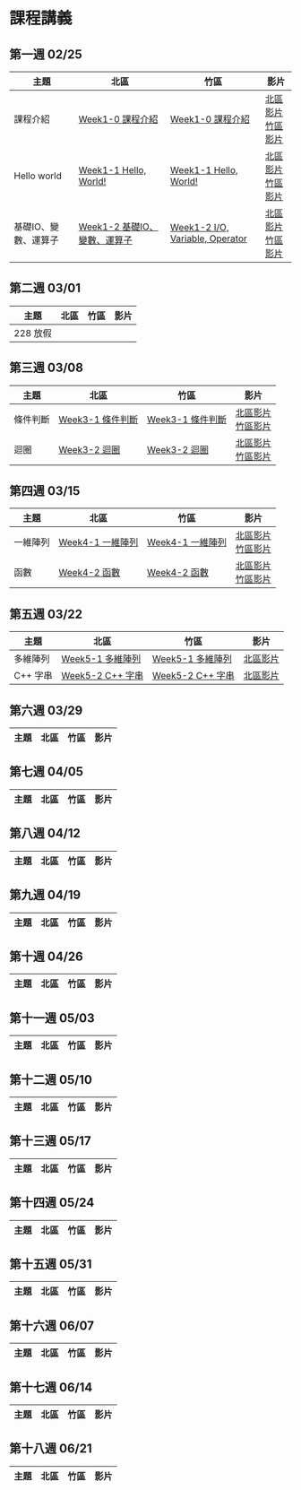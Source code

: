 # 課程講義

## 第一週 02/25

| 主題         | 北區                                      | 竹區 | 影片 |
| ------------ | ----------------------------------------- | ---- | ---- |
| 課程介紹 | [Week1-0 課程介紹][tp-intro] | [Week1-0 課程介紹][hc-intro] | [北區影片][tp-intro-recording] <br> [竹區影片][hc-intro-recording] |
| Hello world | [Week1-1 Hello, World!][tp-helloworld] | [Week1-1 Hello, World!][hc-helloworld] | [北區影片][tp-helloworld-recording] <br> [竹區影片][hc-helloworld-recording] |
| 基礎IO、變數、運算子 | [Week1-2 基礎IO、變數、運算子][tp-variable] | [Week1-2 I/O, Variable, Operator][hc-variable] | [北區影片][tp-variable-recording] <br> [竹區影片][hc-variable-recording] |

[tp-intro]: https://drive.google.com/file/d/1mcTvKUX_i5NQoPA7rdPAFyd31ZTe-q5F/view?usp=drivesdk
[tp-helloworld]: https://drive.google.com/file/d/15o-S_U6pQQ5A-bTL8X8w-FUbK0WP3SBI/view?usp=sharing
[tp-variable]: https://drive.google.com/file/d/1dx3pIq59s2c0jBNLJ4vjnZLwHYQddMh-/view?usp=sharing
[tp-intro-recording]: https://youtube.com/live/KbKICz84gFE
[tp-helloworld-recording]: https://youtu.be/w-tjrG6ZaSM
[tp-variable-recording]: https://youtube.com/live/PUlXXWOW3gw
[hc-intro]: https://drive.google.com/file/d/1L5qhJTQfWMboetna9YpVWEc3-MrdA9Bd/view?usp=sharing
[hc-helloworld]: https://drive.google.com/file/d/16Yy8iuxbFwFOuISCt3xGgkQTxk0dlEgE/view?usp=drive_link
[hc-intro-recording]: https://youtu.be/0NahfeSp1Pg
[hc-helloworld-recording]: https://youtu.be/SMe7u8Ya5SI
[hc-variable]: https://slides.com/gtcoding/sprout-2025-basis
[hc-variable-recording]: https://youtu.be/uHqwcunniOc

## 第二週 03/01

| 主題         | 北區                                      | 竹區 | 影片 |
| ------------ | ----------------------------------------- | ---- | ---- |
| 228 放假 | | | |

## 第三週 03/08

| 主題         | 北區                                      | 竹區 | 影片 |
| ------------ | ----------------------------------------- | ---- | ---- |
| 條件判斷 | [Week3-1 條件判斷][tp-conditionals] | [Week3-1 條件判斷][hc-conditionals] | [北區影片][tp-conditionals-recording] <br> [竹區影片][hc-conditionals-recording] |
| 迴圈 | [Week3-2 迴圈][tp-loop] | [Week3-2 迴圈][hc-loop] | [北區影片][tp-loop-recording] <br> [竹區影片][hc-loop-recording] |

[tp-conditionals]: https://drive.google.com/file/d/1CUE_f9AIKsvMtzSP-zRseLhZctFtC6G2/view?usp=sharing
[tp-loop]: https://slides.com/rain0130/loop_sprout_c2025
[tp-conditionals-recording]: https://youtube.com/live/VSiH6nMZeAI
[tp-loop-recording]: https://youtube.com/live/fBirgjacjvg
[hc-conditionals]: https://drive.google.com/file/d/10Yg1w4NDnDxNMg5CeUqjtCU0z2G6LlcW/view?usp=drive_link
[hc-loop]: https://drive.google.com/file/d/1d47yH7Xm7o12cZlxS3GkNrmE4_89OuJ5/view?usp=sharing
[hc-conditionals-recording]: https://youtu.be/UJn6mRRECBU
[hc-loop-recording]: https://youtu.be/ysFFluSFJfQ

## 第四週 03/15

| 主題         | 北區                                      | 竹區 | 影片 |
| ------------ | ----------------------------------------- | ---- | ---- |
| 一維陣列 | [Week4-1 一維陣列][tp-1DArray-and-C-Style-String] | [Week4-1 一維陣列][hc-1DArray-and-C-Style-String] |[北區影片][tp-1DArray-and-C-Style-String-recording] <br> [竹區影片][hc-1DArray-and-C-Style-String-recording] |
| 函數 | [Week4-2 函數][tp-function] | [Week4-2 函數][hc-function] |[北區影片][tp-function-recording] <br> [竹區影片][hc-function-recording] |

[tp-1DArray-and-C-Style-String]:https://drive.google.com/file/d/1Vz_HwuQTIGt1FlthfoBDd6SdRjuRsGiM/view?usp=drive_link
[tp-function]: https://drive.google.com/file/d/1rcB4U6jWVtVpbnlycv4oSKlDOUyYURUd/view?usp=sharing
[tp-1DArray-and-C-Style-String-recording]: https://www.youtube.com/live/l3AQEv5y3CA
[tp-function-recording]: https://youtube.com/live/1x0TMT69wIQ
[hc-1DArray-and-C-Style-String]: https://drive.google.com/file/d/1IZxH_ZwCMyrbFLrRPfa3fdQvia_fZLpW/view?usp=drive_link
[hc-function]: https://drive.google.com/file/d/1pDKno34jk8m0yid9vJVaDZOB_vhmztE-/view?usp=drive_link 
[hc-1DArray-and-C-Style-String-recording]: https://youtu.be/dURFgvLSWyA
[hc-function-recording]: https://youtu.be/eBK5RK9MxwQ

## 第五週 03/22

| 主題         | 北區                                      | 竹區 | 影片 |
| ------------ | ----------------------------------------- | ---- | ---- |
|多維陣列| [Week5-1 多維陣列][tp-nd-array] | [Week5-1 多維陣列][hc-nd-array] | [北區影片][tp-nd-array-recording] |
|C++ 字串|[Week5-2 C++ 字串][tp-c++-string]| [Week5-2 C++ 字串][hc-c++-string] | [北區影片][tp-c++-string-recording] |

[tp-nd-array]: https://drive.google.com/file/d/1meAq7SdteN8Q_UtIDpou9np_WHxbYvOd/view?usp=drive_link
[tp-c++-string]: https://drive.google.com/file/d/19MEIkhvBvUpcU2ZqmKLA0V8ZAx8U0tC7/view?usp=drive_link
[hc-nd-array]: https://drive.google.com/file/d/188mkOuiJJQ8dLBwpv_nj_nOof_tIAs0O/view?usp=drive_link
[hc-c++-string]: https://drive.google.com/file/d/10I1Lo2HkV7TZ5PpbtWXLBidrgKSWc_Oc/view?usp=drive_link
[tp-nd-array-recording]: https://youtu.be/nSwjLhHqJIs
[tp-c++-string-recording]: https://youtube.com/live/fjvPaRj98IY?feature=share

## 第六週 03/29

| 主題         | 北區                                      | 竹區 | 影片 |
| ------------ | ----------------------------------------- | ---- | ---- |

## 第七週 04/05

| 主題         | 北區                                      | 竹區 | 影片 |
| ------------ | ----------------------------------------- | ---- | ---- |

## 第八週 04/12

| 主題     | 北區            | 竹區 | 影片 |
| -------- | --------------- | ---- | ---- |

## 第九週 04/19

| 主題     | 北區            | 竹區 | 影片 |
| -------- | --------------- | ---- | ---- |

## 第十週 04/26

| 主題     | 北區            | 竹區 | 影片 |
| -------- | --------------- | ---- | ---- |

## 第十一週 05/03

| 主題     | 北區            | 竹區 | 影片 |
| -------- | --------------- | ---- | ---- |

## 第十二週 05/10

| 主題     | 北區            | 竹區 | 影片 |
| -------- | --------------- | ---- | ---- |

## 第十三週 05/17

| 主題     | 北區            | 竹區 | 影片 |
| -------- | --------------- | ---- | ---- |

## 第十四週 05/24

| 主題     | 北區            | 竹區 | 影片 |
| -------- | --------------- | ---- | ---- |

## 第十五週 05/31

| 主題     | 北區            | 竹區 | 影片 |
| -------- | --------------- | ---- | ---- |

## 第十六週 06/07

| 主題     | 北區            | 竹區 | 影片 |
| -------- | --------------- | ---- | ---- |

## 第十七週 06/14

| 主題     | 北區            | 竹區 | 影片 |
| -------- | --------------- | ---- | ---- |

## 第十八週 06/21

| 主題     | 北區            | 竹區 | 影片 |
| -------- | --------------- | ---- | ---- |
